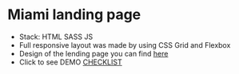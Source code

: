 # Miami landing page
- Stack: HTML SASS JS 
- Full responsive layout was made by using CSS Grid and Flexbox
- Design of the lending page you can find [here](https://www.figma.com/file/nHz8bflIwJaWP3P99vKTH5/miami_home_new?node-id=16033%3A3)
- Click to see DEMO [CHECKLIST](https://couldsweet.github.io/layout_miami/)

